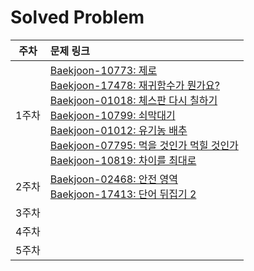 # Solved Problem

| 주차  | 문제 링크 |
| :---: | :-------- |
| 1주차 | [Baekjoon-10773:  제로](https://www.acmicpc.net/problem/10773)<br>[Baekjoon-17478:  재귀함수가 뭔가요?](https://www.acmicpc.net/problem/17478)<br>[Baekjoon-01018:  체스판 다시 칠하기](https://www.acmicpc.net/problem/1018)<br>[Baekjoon-10799:  쇠막대기](https://www.acmicpc.net/problem/10799)<br>[Baekjoon-01012:  유기농 배추](https://www.acmicpc.net/problem/1012)<br>[Baekjoon-07795:  먹을 것인가 먹힐 것인가](https://www.acmicpc.net/problem/7795)<br>[Baekjoon-10819:  차이를 최대로](https://www.acmicpc.net/problem/10819)|
| 2주차 | [Baekjoon-02468:  안전 영역](https://www.acmicpc.net/problem/2468)<br>[Baekjoon-17413:  단어 뒤집기 2](https://www.acmicpc.net/problem/17413)|
| 3주차 |           |
| 4주차 |           |
| 5주차 |           |
